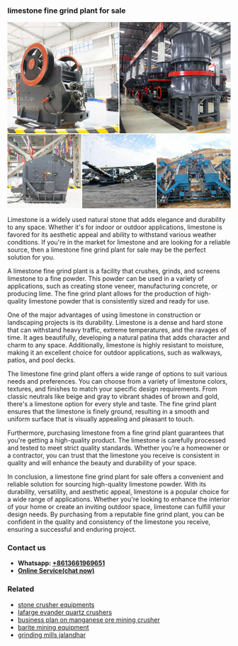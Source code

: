 <h3>limestone fine grind plant for sale</h3><img src='1706766876.jpg' alt=''><p>Limestone is a widely used natural stone that adds elegance and durability to any space. Whether it's for indoor or outdoor applications, limestone is favored for its aesthetic appeal and ability to withstand various weather conditions. If you're in the market for limestone and are looking for a reliable source, then a limestone fine grind plant for sale may be the perfect solution for you.</p><p>A limestone fine grind plant is a facility that crushes, grinds, and screens limestone to a fine powder. This powder can be used in a variety of applications, such as creating stone veneer, manufacturing concrete, or producing lime. The fine grind plant allows for the production of high-quality limestone powder that is consistently sized and ready for use.</p><p>One of the major advantages of using limestone in construction or landscaping projects is its durability. Limestone is a dense and hard stone that can withstand heavy traffic, extreme temperatures, and the ravages of time. It ages beautifully, developing a natural patina that adds character and charm to any space. Additionally, limestone is highly resistant to moisture, making it an excellent choice for outdoor applications, such as walkways, patios, and pool decks.</p><p>The limestone fine grind plant offers a wide range of options to suit various needs and preferences. You can choose from a variety of limestone colors, textures, and finishes to match your specific design requirements. From classic neutrals like beige and gray to vibrant shades of brown and gold, there's a limestone option for every style and taste. The fine grind plant ensures that the limestone is finely ground, resulting in a smooth and uniform surface that is visually appealing and pleasant to touch.</p><p>Furthermore, purchasing limestone from a fine grind plant guarantees that you're getting a high-quality product. The limestone is carefully processed and tested to meet strict quality standards. Whether you're a homeowner or a contractor, you can trust that the limestone you receive is consistent in quality and will enhance the beauty and durability of your space.</p><p>In conclusion, a limestone fine grind plant for sale offers a convenient and reliable solution for sourcing high-quality limestone powder. With its durability, versatility, and aesthetic appeal, limestone is a popular choice for a wide range of applications. Whether you're looking to enhance the interior of your home or create an inviting outdoor space, limestone can fulfill your design needs. By purchasing from a reputable fine grind plant, you can be confident in the quality and consistency of the limestone you receive, ensuring a successful and enduring project.</p><h3>Contact us</h3><ul><li><strong>Whatsapp:&nbsp;<a href="https://wa.me/8613661969651">+8613661969651</a></strong></li><li><a href="https://swt.shibang-china.com/?git&amp;zhl&amp;limestone fine grind plant for sale"><strong>Online Service(chat now)</strong></a></li></ul><h3>Related</h3><ul><li><a href='stone crusher equipments.md'>stone crusher equipments</a></li><li><a href='lafarge evander quartz crushers.md'>lafarge evander quartz crushers</a></li><li><a href='business plan on manganese ore mining crusher.md'>business plan on manganese ore mining crusher</a></li><li><a href='barite mining equipment.md'>barite mining equipment</a></li><li><a href='grinding mills jalandhar.md'>grinding mills jalandhar</a></li></ul>